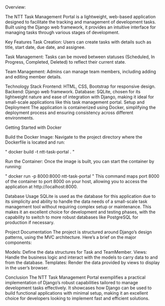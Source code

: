 Overview:

The NTT Task Management Portal is a lightweight, web-based application designed to facilitate the tracking and management of development tasks. Built using the Django web framework, it provides an intuitive interface for managing tasks through various stages of development.

Key Features
Task Creation: Users can create tasks with details such as title, start date, due date, and assignee.

Task Management: Tasks can be moved between statuses (Scheduled, In Progress, Completed, Deleted) to reflect their current state.

Team Management: Admins can manage team members, including adding and editing member details.


Technology Stack
Frontend: HTML, CSS, Bootstrap for responsive design.
Backend: Django web framework.
Database: SQLite, chosen for its lightweight nature and ease of integration with Django, making it ideal for small-scale applications like this task management portal.
Setup and Deployment
The application is containerized using Docker, simplifying the deployment process and ensuring consistency across different environments.

Getting Started with Docker

Build the Docker Image:
Navigate to the project directory where the Dockerfile is located and run:

" docker build -t ntt-task-portal . "

Run the Container:
Once the image is built, you can start the container by running:

" docker run -p 8000:8000 ntt-task-portal "
This command maps port 8000 of the container to port 8000 on your host, allowing you to access the application at http://localhost:8000.

Database Usage
SQLite is used as the database for this application due to its simplicity and ability to handle the data needs of a small-scale task management tool without requiring complex setup or maintenance. This makes it an excellent choice for development and testing phases, with the capability to switch to more robust databases like PostgreSQL for production if necessary.

Project Documentation
The project is structured around Django’s design patterns, using the MVC architecture. Here’s a brief on the major components:

Models: Define the data structures for Task and TeamMember.
Views: Handle the business logic and interact with the models to carry data to and from the database.
Templates: Render the data provided by views to display in the user’s browser.

Conclusion
The NTT Task Management Portal exemplifies a practical implementation of Django’s robust capabilities tailored to manage development tasks effectively. It showcases how Django can be used to build functional applications with minimal setup, making it an excellent choice for developers looking to implement fast and efficient solutions.
